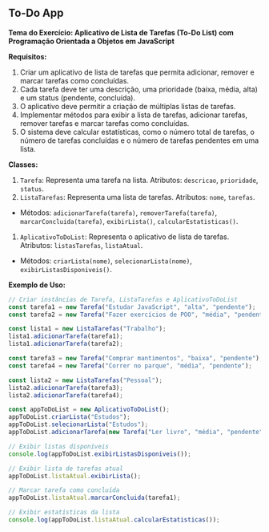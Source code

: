 ## To-Do App

**Tema do Exercício: Aplicativo de Lista de Tarefas (To-Do List) com Programação Orientada a Objetos em JavaScript**

**Requisitos:**

1. Criar um aplicativo de lista de tarefas que permita adicionar, remover e marcar tarefas como concluídas.
2. Cada tarefa deve ter uma descrição, uma prioridade (baixa, média, alta) e um status (pendente, concluída).
3. O aplicativo deve permitir a criação de múltiplas listas de tarefas.
4. Implementar métodos para exibir a lista de tarefas, adicionar tarefas, remover tarefas e marcar tarefas como concluídas.
5. O sistema deve calcular estatísticas, como o número total de tarefas, o número de tarefas concluídas e o número de tarefas pendentes em uma lista.

**Classes:**

1. `Tarefa`: Representa uma tarefa na lista. Atributos: `descricao`, `prioridade`, `status`.
2. `ListaTarefas`: Representa uma lista de tarefas. Atributos: `nome`, `tarefas`.

- Métodos: `adicionarTarefa(tarefa)`, `removerTarefa(tarefa)`, `marcarConcluida(tarefa)`, `exibirLista()`, `calcularEstatisticas()`.

1. `AplicativoToDoList`: Representa o aplicativo de lista de tarefas. Atributos: `listasTarefas`, `listaAtual`.

- Métodos: `criarLista(nome)`, `selecionarLista(nome)`, `exibirListasDisponiveis()`.

**Exemplo de Uso:**

```javascript
// Criar instâncias de Tarefa, ListaTarefas e AplicativoToDoList
const tarefa1 = new Tarefa("Estudar JavaScript", "alta", "pendente");
const tarefa2 = new Tarefa("Fazer exercícios de POO", "média", "pendente");

const lista1 = new ListaTarefas("Trabalho");
lista1.adicionarTarefa(tarefa1);
lista1.adicionarTarefa(tarefa2);

const tarefa3 = new Tarefa("Comprar mantimentos", "baixa", "pendente");
const tarefa4 = new Tarefa("Correr no parque", "média", "pendente");

const lista2 = new ListaTarefas("Pessoal");
lista2.adicionarTarefa(tarefa3);
lista2.adicionarTarefa(tarefa4);

const appToDoList = new AplicativoToDoList();
appToDoList.criarLista("Estudos");
appToDoList.selecionarLista("Estudos");
appToDoList.adicionarTarefa(new Tarefa("Ler livro", "média", "pendente"));

// Exibir listas disponíveis
console.log(appToDoList.exibirListasDisponiveis());

// Exibir lista de tarefas atual
appToDoList.listaAtual.exibirLista();

// Marcar tarefa como concluída
appToDoList.listaAtual.marcarConcluida(tarefa1);

// Exibir estatísticas da lista
console.log(appToDoList.listaAtual.calcularEstatisticas());
```
